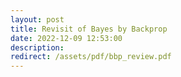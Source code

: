 ```yaml
---
layout: post
title: Revisit of Bayes by Backprop
date: 2022-12-09 12:53:00
description: 
redirect: /assets/pdf/bbp_review.pdf
---
```

